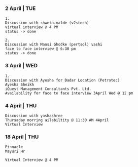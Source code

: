 



### 2 April |    TUE



```
1.
Discussion with shweta.malde (v2stech) 
virtual interview @ 4 PM
status -> done

2. 
Discussion with Mansi Ghodke (pertsol) vashi
face to face interview @ 6:30 pm
status -> done
```


### 3 April |     WED

```
1.
Discussion with Ayesha for Dadar Location (Petrotec)
Ayesha Sheikh
iQuest Management Consultants Pvt. Ltd.
Availability for face to face interview 3April Wed @ 12 pm
```

### 4 April |     THU

```
Discussion with yashashree 
Thursaday morring ailabiltity @ 11:30 AM 4April 
Virtual Interview
```

### 18 April |   THU
```
Pinnacle 
Mayuri Hr 

Virtual Interview @ 4 PM
```
